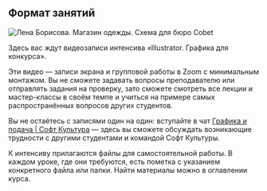 ## Формат занятий

![Лена Борисова. Магазин одежды. Схема для бюро Сobet](/img/MIL_12/1648066319__D0_A1_D0_BD_D0_B8_D0_BC_D0_BE_D0_BA_20_D1_8D_D0_BA_D1_80_D0_B0_D0_BD_D0_B0_202022-03-23_20_D0_B2_2018.54.40_20_1_.png)

Здесь вас ждут видеозаписи интенсива «Illustrator. Графика для конкурса».

Эти видео — записи экрана и групповой работы в Zoom с минимальным монтажом. Вы не сможете задавать вопросы преподавателю или отправлять задания на проверку, зато сможете смотреть все лекции и мастер-классы в своём темпе и учиться на примере самых распространённых вопросов других студентов.

Вы не остаётесь с записями один на один: вступайте в чат [Графика и подача | Софт Культура](https://t.me/+hjanJPoiNc80Mzli) — здесь вы сможете обсуждать возникающие трудности с другими студентами и командой Софт Культуры.

К интенсиву прилагаются файлы для самостоятельной работы. В каждом уроке, где они требуются, есть пометка с указанием конкретного файла или папки. Найти материалы можно в оглавлении курса.
